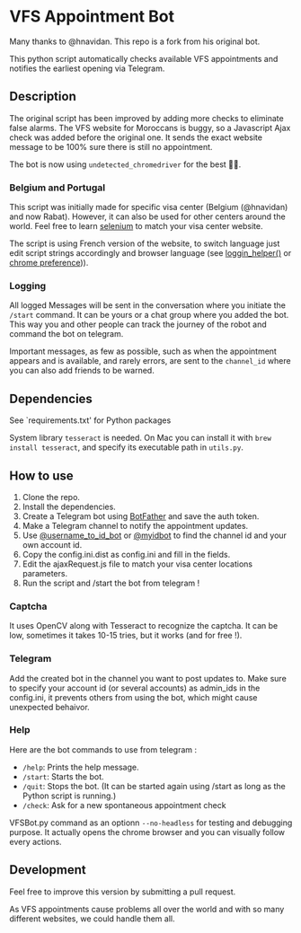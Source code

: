 # VFS Appointment Bot
Many thanks to @hnavidan. This repo is a fork from his original bot.

This python script automatically checks available VFS appointments and notifies the earliest opening via Telegram.

## Description
The original script has been improved by adding more checks to eliminate false alarms.
The VFS website for Moroccans is buggy, so a Javascript Ajax check was added before the original one. It sends the exact website message to be 100% sure there is still no appointment.

The bot is now using `undetected_chromedriver` for the best 💪🏽.

### Belgium and Portugal
This script was initially made for specific visa center (Belgium (@hnavidan) and now Rabat). However, it can also be used for other centers around the world.
Feel free to learn [selenium](https://www.selenium.dev) to match your visa center website.

The script is using French version of the website, to switch language just edit script strings accordingly and browser language (see [loggin_helper()](https://github.com/jeromin/VFSBot/blob/main/VFSBot.py#L108) or [chrome preference](https://support.google.com/accounts/answer/32047))).

### Logging
All logged Messages will be sent in the conversation where you initiate the `/start` command.
It can be yours or a chat group where you added the bot.
This way you and other people can track the journey of the robot and command the bot on telegram.

Important messages, as few as possible, such as when the appointment appears and is available, and rarely errors, are sent to the `channel_id` where you can also add friends to be warned.

## Dependencies
See `requirements.txt' for Python packages

System library `tesseract` is needed.
On Mac you can install it with `brew install tesseract`, and specify its executable path in `utils.py`.

## How to use
1. Clone the repo.
2. Install the dependencies. 
3. Create a Telegram bot using [BotFather](https://t.me/BotFather) and save the auth token.
4. Make a Telegram channel to notify the appointment updates. 
5. Use [@username_to_id_bot](https://t.me/username_to_id_bot) or [@myidbot](https://t.me/myidbot) to find the channel id and your own account id.
7. Copy the config.ini.dist as config.ini and fill in the fields.
8. Edit the ajaxRequest.js file to match your visa center locations parameters.
9. Run the script and /start the bot from telegram !

### Captcha
It uses OpenCV along with Tesseract to recognize the captcha.
It can be low, sometimes it takes 10-15 tries, but it works (and for free !).

### Telegram
Add the created bot in the channel you want to post updates to.
Make sure to specify your account id (or several accounts) as admin_ids in the config.ini, it prevents others from using the bot, which might cause unexpected behaivor.

### Help
Here are the bot commands to use from telegram :
- `/help`: Prints the help message.
- `/start`: Starts the bot.
- `/quit`: Stops the bot. (It can be started again using /start as long as the Python script is running.)
- `/check`: Ask for a new spontaneous appointment check

VFSBot.py command as an optionn `--no-headless` for testing and debugging purpose.
It actually opens the chrome browser and you can visually follow every actions.

## Development
Feel free to improve this version by submitting a pull request.

As VFS appointments cause problems all over the world and with so many different websites, we could handle them all.
